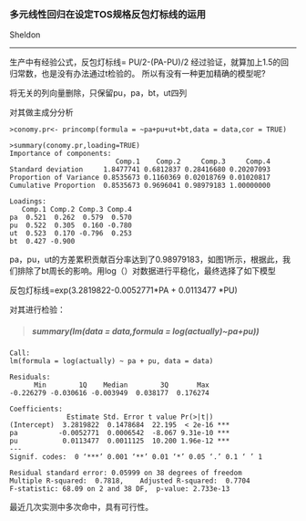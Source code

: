 ### 多元线性回归在设定TOS规格反包灯标线的运用 ###

Sheldon

---

生产中有经验公式，反包灯标线=  PU/2-(PA-PU)/2  经过验证，就算加上1.5的回归常数，也是没有办法通过t检验的。
所以有没有一种更加精确的模型呢?

将无关的列向量删除，只保留pu，pa，bt，ut四列
	

对其做主成分分析

	>conomy.pr<- princomp(formula = ~pa+pu+ut+bt,data = data,cor = TRUE)
	
	>summary(conomy.pr,loading=TRUE)
	Importance of components:
	                          Comp.1    Comp.2     Comp.3     Comp.4
	Standard deviation     1.8477741 0.6812837 0.28416680 0.20207093
	Proportion of Variance 0.8535673 0.1160369 0.02018769 0.01020817
	Cumulative Proportion  0.8535673 0.9696041 0.98979183 1.00000000
	
	Loadings:
	   Comp.1 Comp.2 Comp.3 Comp.4
	pa  0.521  0.262  0.579  0.570
	pu  0.522  0.305  0.160 -0.780
	ut  0.523  0.170 -0.796  0.253
	bt  0.427 -0.900          

pa，pu，ut的方差累积贡献百分率达到了0.98979183，如图1所示，根据此，我们排除了bt周长的影响。用log（）对数据进行平稳化，最终选择了如下模型

反包灯标线=exp(3.2819822-0.0052771*PA + 0.0113477 *PU)

对其进行检验：

> ##### summary(lm(data = data,formula = log(actually)~pa+pu)) #####

	Call:
	lm(formula = log(actually) ~ pa + pu, data = data)
	
	Residuals:
	      Min        1Q    Median        3Q       Max 
	-0.226279 -0.030616 -0.003949  0.038177  0.176274 
	
	Coefficients:
	              Estimate Std. Error t value Pr(>|t|)    
	(Intercept)  3.2819822  0.1478684  22.195  < 2e-16 ***
	pa          -0.0052771  0.0006542  -8.067 9.31e-10 ***
	pu           0.0113477  0.0011125  10.200 1.96e-12 ***
	---
	Signif. codes:  0 ‘***’ 0.001 ‘**’ 0.01 ‘*’ 0.05 ‘.’ 0.1 ‘ ’ 1
	
	Residual standard error: 0.05999 on 38 degrees of freedom
	Multiple R-squared:  0.7818,	Adjusted R-squared:  0.7704 
	F-statistic: 68.09 on 2 and 38 DF,  p-value: 2.733e-13

最近几次实测中多次命中，具有可行性。

